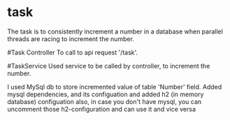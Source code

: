 # task
The task is to consistently increment a number in a database when parallel threads are racing to increment the number.

#Task Controller
To call to api request '/task'.

#TaskService
Used service to be called by controller, to increment the number.

I used MySql db to store incremented value of table 'Number' field.
Added mysql dependencies, and its configuation 
 and added h2 (in memory database) configuation also, in case you don't have mysql, you can uncomment those h2-configuration and can use it and vice versa
